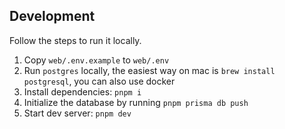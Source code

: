 ## Development

Follow the steps to run it locally.

1. Copy `web/.env.example` to `web/.env`
2. Run `postgres` locally, the easiest way on mac is `brew install postgresql`, you can also use docker
3. Install dependencies: `pnpm i`
4. Initialize the database by running `pnpm prisma db push`
5. Start dev server: `pnpm dev`
